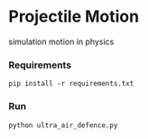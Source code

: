 # Projectile Motion
simulation motion in physics
### Requirements
<code>pip install -r requirements.txt</code>
### Run
<code>python ultra_air_defence.py</code> 

